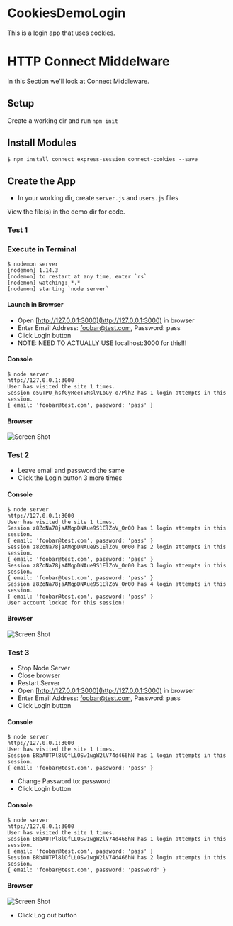 # CookiesDemoLogin
This is a login app that uses cookies.

# HTTP Connect Middelware 
In this Section we'll look at Connect Middleware.

## Setup
Create a working dir and run ```npm init```

## Install Modules
```
$ npm install connect express-session connect-cookies --save
```

## Create the App 
+ In your working dir, create ```server.js``` and ```users.js``` files

View the file(s) in the demo dir for code.

### Test 1

### Execute in Terminal
```
$ nodemon server
[nodemon] 1.14.3
[nodemon] to restart at any time, enter `rs`
[nodemon] watching: *.*
[nodemon] starting `node server`
```

#### Launch in Browser
+ Open [http://127.0.0.1:3000](http://127.0.0.1:3000) in browser
+ Enter Email Address: foobar@test.com, Password: pass
+ Click Login button
+ NOTE:  NEED TO ACTUALLY USE localhost:3000 for this!!!

#### Console
```
$ node server
http://127.0.0.1:3000
User has visited the site 1 times.
Session o5GTPU_hsfGyReeTvNslVLoGy-o7Plh2 has 1 login attempts in this session.
{ email: 'foobar@test.com', password: 'pass' }
```

#### Browser
![Screen Shot](img/img_1.png?raw=true "Screen Shot")


### Test 2
+ Leave email and password the same
+ Click the Login button 3 more times

#### Console
```
$ node server
http://127.0.0.1:3000
User has visited the site 1 times.
Session z8ZoNa78jaAMqpDNAue9S1ElZoV_Or00 has 1 login attempts in this session.
{ email: 'foobar@test.com', password: 'pass' }
Session z8ZoNa78jaAMqpDNAue9S1ElZoV_Or00 has 2 login attempts in this session.
{ email: 'foobar@test.com', password: 'pass' }
Session z8ZoNa78jaAMqpDNAue9S1ElZoV_Or00 has 3 login attempts in this session.
{ email: 'foobar@test.com', password: 'pass' }
Session z8ZoNa78jaAMqpDNAue9S1ElZoV_Or00 has 4 login attempts in this session.
{ email: 'foobar@test.com', password: 'pass' }
User account locked for this session!
```

#### Browser
![Screen Shot](img/img_2.png?raw=true "Screen Shot")


### Test 3
+ Stop Node Server
+ Close browser
+ Restart Server
+ Open [http://127.0.0.1:3000](http://127.0.0.1:3000) in browser
+ Enter Email Address: foobar@test.com, Password: pass
+ Click Login button

#### Console
```
$ node server
http://127.0.0.1:3000
User has visited the site 1 times.
Session BRbAUTPl8lOfLLOSw1wgW2lV74d466hN has 1 login attempts in this session.
{ email: 'foobar@test.com', password: 'pass' }
```

+ Change Password to: password
+ Click Login button

#### Console
```
$ node server
http://127.0.0.1:3000
User has visited the site 1 times.
Session BRbAUTPl8lOfLLOSw1wgW2lV74d466hN has 1 login attempts in this session.
{ email: 'foobar@test.com', password: 'pass' }
Session BRbAUTPl8lOfLLOSw1wgW2lV74d466hN has 2 login attempts in this session.
{ email: 'foobar@test.com', password: 'password' }
```

#### Browser
![Screen Shot](img/img_3.png?raw=true "Screen Shot")

+ Click Log out button


